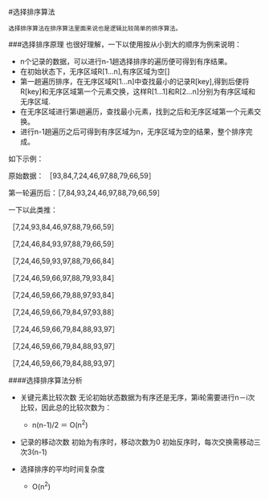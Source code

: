 #选择排序算法
	
    选择排序算法在排序算法里面来说也是逻辑比较简单的排序算法。
    
###选择排序原理
也很好理解，一下以使用按从小到大的顺序为例来说明：

* n个记录的数据，可以进行n-1趟选择排序的遍历便可得到有序结果。
* 在初始状态下，无序区域R[1...n],有序区域为空[]
* 第一趟遍历排序，在无序区域R[1...n]中查找最小的记录R[key],得到后便将R[key]和无序区域第一个元素交换，这样R[1...1]和R[2...n]分别为有序区域和无序区域.
* 在无序区域进行第i趟遍历，查找最小元素，找到之后和无序区域第一个元素交换。
* 进行n-1趟遍历之后可得到有序区域为n，无序区域为空的结果，整个排序完成。

如下示例：

原始数据：  ［93,84,7,24,46,97,88,79,66,59］

第一轮遍历后：［7,84,93,24,46,97,88,79,66,59］

一下以此类推：

［7,24,93,84,46,97,88,79,66,59］

［7,24,46,84,93,97,88,79,66,59］

［7,24,46,59,93,97,88,79,66,84］

［7,24,46,59,66,97,88,79,93,84］

［7,24,46,59,66,79,88,97,93,84］

［7,24,46,59,66,79,84,97,93,88］

［7,24,46,59,66,79,84,88,93,97］

［7,24,46,59,66,79,84,88,93,97］

［7,24,46,59,66,79,84,88,93,97］

####选择排序算法分析

* 关键元素比较次数
  无论初始状态数据为有序还是无序，第i轮需要进行n－i次比较，因此总的比较次数为：
  	+ n(n-1)/2 ＝ O(n<sup>2</sup>)
  	
* 记录的移动次数
  初始为有序时，移动次数为0
  初始反序时，每次交换需移动三次3(n-1)
  
* 选择排序的平均时间复杂度
	-  O(n<sup>2</sup>)
